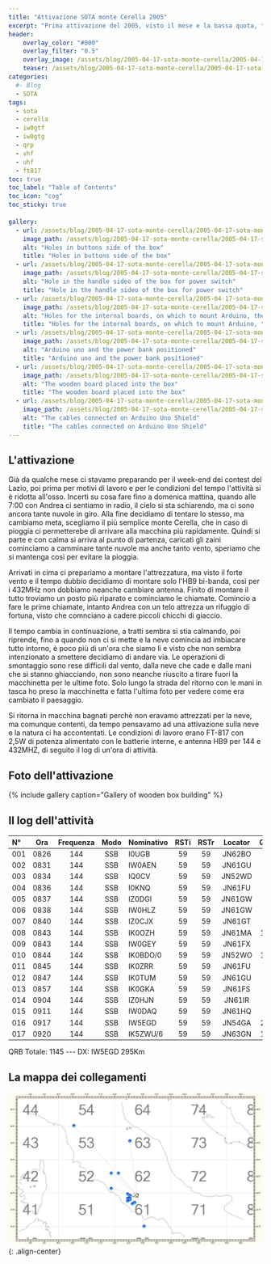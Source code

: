 ```yaml
---
title: "Attivazione SOTA monte Cerella 2005"
excerpt: "Prima attivazione del 2005, visto il mese e la bassa quota, tutto ti aspetti tranne che trovare la neve"
header: 
    overlay_color: "#000"
    overlay_filter: "0.5"
    overlay_image: /assets/blog/2005-04-17-sota-monte-cerella/2005-04-17-sota-monte-cerella-teaser.jpg
    teaser: /assets/blog/2005-04-17-sota-monte-cerella/2005-04-17-sota-monte-cerella-teaser.jpg
categories:
  #- Blog
  - SOTA
tags:
  - sota
  - cerella
  - iw0gtf
  - iw0gtg
  - qrp
  - vhf
  - uhf
  - ft817
toc: true
toc_label: "Table of Contents"
toc_icon: "cog"
toc_sticky: true

gallery:
  - url: /assets/blog/2005-04-17-sota-monte-cerella/2005-04-17-sota-monte-cerella-01.jpg
    image_path: /assets/blog/2005-04-17-sota-monte-cerella/2005-04-17-sota-monte-cerella-01-th.jpg
    alt: "Holes in buttons side of the box"
    title: "Holes in buttons side of the box"
  - url: /assets/blog/2005-04-17-sota-monte-cerella/2005-04-17-sota-monte-cerella-02.jpg
    image_path: /assets/blog/2005-04-17-sota-monte-cerella/2005-04-17-sota-monte-cerella-02-th.jpg
    alt: "Hole in the handle sideo of the box for power switch"
    title: "Hole in the handle sideo of the box for power switch"
  - url: /assets/blog/2005-04-17-sota-monte-cerella/2005-04-17-sota-monte-cerella-03.jpg
    image_path: /assets/blog/2005-04-17-sota-monte-cerella/2005-04-17-sota-monte-cerella-03-th.jpg
    alt: "Holes for the internal boards, on which to mount Arduino, the power bank and the holes for the passage of cables"
    title: "Holes for the internal boards, on which to mount Arduino, the power bank and the holes for the passage of cables"
  - url: /assets/blog/2005-04-17-sota-monte-cerella/2005-04-17-sota-monte-cerella-04.jpg
    image_path: /assets/blog/2005-04-17-sota-monte-cerella/2005-04-17-sota-monte-cerella-04-th.jpg
    alt: "Arduino uno and the power bank positioned"
    title: "Arduino uno and the power bank positioned"
  - url: /assets/blog/2005-04-17-sota-monte-cerella/2005-04-17-sota-monte-cerella-05.jpg
    image_path: /assets/blog/2005-04-17-sota-monte-cerella/2005-04-17-sota-monte-cerella-05-th.jpg
    alt: "The wooden board placed into the box"
    title: "The wooden board placed into the box"
  - url: /assets/blog/2005-04-17-sota-monte-cerella/2005-04-17-sota-monte-cerella-06.jpg
    image_path: /assets/blog/2005-04-17-sota-monte-cerella/2005-04-17-sota-monte-cerella-06-th.jpg
    alt: "The cables connected on Arduino Uno Shield"
    title: "The cables connected on Arduino Uno Shield"
---
```


## L'attivazione

Già da qualche mese ci stavamo preparando per il week-end dei contest del Lazio, poi prima per motivi di lavoro e per le condizioni del tempo l'attività si è ridotta all'osso. Incerti su cosa fare fino a domenica mattina, quando alle 7:00 con Andrea ci sentiamo in radio, il cielo si sta schiarendo, ma ci sono ancora tante nuvole in giro. Alla fine decidiamo di tentare lo stesso, ma cambiamo meta, scegliamo il più semplice monte Cerella, che in caso di pioggia ci permetterebe di arrivare alla macchina più rapidamente.
Quindi si parte e con calma si arriva al punto di partenza, caricati gli zaini cominciamo a camminare tante nuvole ma anche tanto vento, speriamo che si mantenga così per evitare la pioggia.

Arrivati in cima ci prepariamo a montare l'attrezzatura, ma visto il forte vento e il tempo dubbio decidiamo di montare solo l'HB9 bi-banda, così per i 432MHz non dobbiamo neanche cambiare antenna. Finito di montare il tutto troviamo un posto più riparato e cominciamo le chiamate. Comincio a fare le prime chiamate, intanto Andrea con un telo attrezza un rifuggio di fortuna, visto che comnciano a cadere piccoli chicchi di giaccio.

Il tempo cambia in continuazione, a tratti sembra si stia calmando, poi riprende, fino a quando non ci si mette e la neve comincia ad imbiacare tutto intorno, è poco più di un'ora che siamo li e visto che non sembra intenzionato a smettere decidiamo di andare via. Le operazioni di smontaggio sono rese difficili dal vento, dalla neve che cade e dalle mani che si stanno ghiacciando, non sono neanche riuscito a tirare fuori la macchinetta per le ultime foto. Solo lungo la strada del ritorno con le mani in tasca ho preso la macchinetta e fatta l'ultima foto per vedere come era cambiato il paesaggio.

Si ritorna in macchina bagnati perchè non eravamo attrezzati per la neve, ma comunque contenti, da tempo pensavamo ad una attivazione sulla neve e la natura ci ha accontentati.
Le condizioni di lavoro erano FT-817 con 2,5W di potenza alimentato con le batterie interne, e antenna HB9 per 144 e 432MHZ, di seguito il log di un'ora di attività.

## Foto dell'attivazione

{% include gallery caption="Gallery of wooden box building" %}

## Il log dell'attività

|N°|Ora|Frequenza|Modo|Nominativo|RSTi|RSTr|Locator|QRB|
|:---|:---:|:---:|:---:|:---|:---:|:---:|:---:|---:|
|001|0826|144|SSB|I0UGB|59|59|JN62BO|92|
|002|0831|144|SSB|IW0AEN|59|59|JN61GU|23|
|003|0834|144|SSB|IQ0CV|59|59|JN52WD|79|
|004|0836|144|SSB|I0KNQ|59|59|JN61FU|29|
|005|0837|144|SSB|IZ0DGI|59|59|JN61GW|21|
|006|0838|144|SSB|IW0HLZ|59|59|JN61GW|21|
|007|0840|144|SSB|IZ0CJX|59|59|JN61GT|25|
|008|0843|144|SSB|IK0OZH|59|59|JN61MA|104|
|009|0843|144|SSB|IW0GEY|59|59|JN61FX|28|
|010|0844|144|SSB|IK0BDO/0|59|59|JN52WO|106|
|011|0845|144|SSB|IK0ZRR|59|59|JN61FU|29|
|012|0847|144|SSB|IK0TUM|59|59|JN61GU|23|
|013|0857|144|SSB|IK0GKA|59|59|JN61FS|33|
|014|0904|144|SSB|IZ0HJN|59|59|JN61IR|24|
|015|0911|144|SSB|IW0DAQ|59|59|JN61HQ|31|
|016|0917|144|SSB|IW5EGD|59|59|JN54GA|295|
|017|0920|144|SSB|IK5ZWU/6|59|59|JN63GN|182|

QRB Totale: 1145 --- DX: IW5EGD 295Km

## La mappa dei collegamenti

![La mappa dei collegamenti](/assets/blog/2005-04-17-sota-monte-cerella/2005-04-17-sota-monte-cerella-mappa.jpg){: .align-center}
